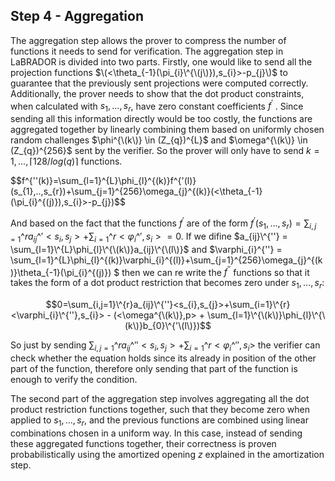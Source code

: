 ## Step 4 - Aggregation
The aggregation step allows the prover to compress the number of functions it needs to send for verification. The aggregation step in LaBRADOR is divided into two parts. Firstly, one would like to send all the projection functions $\(<\theta_{-1}(\pi_{i}\^{\(j\)}),s_{i}>-p_{j}\)$ to guarantee that the previously sent projections were computed correctly. Additionally, the prover needs to show that the dot product constraints, when calculated with $s_{1},...,s_{r}$, have zero constant coefficients $f^{'}$ . Since sending all this information directly would be too costly, the functions are aggregated together by linearly combining them based on uniformly chosen random challenges $\phi^{\(k\)} \in (Z_{q})^{L}$ and $\omega^{\(k\)} \in (Z_{q})^{256}$ sent by the verifier. So the prover will only have to send $k = 1, . . . , \lceil 128/ log(q) \rceil$ functions.

$$f^{''\(k\)}=\sum_{l=1}\^{L}\phi_{l}\^{\(k\)}f^{'\(l)\}(s_{1},..,s_{r})+\sum_{j=1}\^{256}\omega_{j}\^{\(k\)}\(<\theta_{-1}(\pi_{i}\^{\(j\)}),s_{i}>-p_{j}\)$$

And based on the fact that the functions $f^{'}$ are of the form $f^{'}(s_{1},...,s_{r}) = \sum_{i,j=1}\^{r}a_{ij}\^{'}<s_{i},s_{j}>+\sum_{i=1}\^{r}<\varphi_{i}\^{'},s_{i}>=0$. If we difine $a_{ij}\^{''} = \sum_{l=1}\^{L}\phi_{l}\^{\(k\)}a_{ij}\^{\(l\)}$ and $\varphi_{i}\^{''} = \sum_{l=1}\^{L}\phi_{l}\^{\(k\)}\varphi_{i}\^{\(l\)}+\sum_{j=1}\^{256}\omega_{j}\^{\(k\)}\theta_{-1}(\pi_{i}\^{\(j\)}) $ then we can re write the $f^{''}$ functions so that it takes the form of a dot product restriction that becomes zero under $s_{1},...,s_{r}$:

$$0=\sum_{i,j=1}\^{r}a_{ij}\^{''}<s_{i},s_{j}>+\sum_{i=1}\^{r}<\varphi_{i}\^{''},s_{i}> - (<\omega^{\(k\)},p> + \sum_{l=1}\^{\(k\)}\phi_{l}\^{\(k\)}b_{0}\^{'\(l\)})$$

So just by sending $\sum_{i,j=1}\^{r}a_{ij}\^{''}<s_{i},s_{j}>+\sum_{i=1}\^{r}<\varphi_{i}\^{''},s_{i}>$ the verifier can check whether the equation holds since its already in position of the other part of the function, therefore only sending that part of the function is enough to verify the condition.

The second part of the aggregation step involves aggregating all the dot product restriction functions together, such that they become zero when applied to $s_1,..., s_r$, and the previous functions are combined using linear combinations chosen in a uniform way. In this case, instead of sending these aggregated functions together, their correctness is proven probabilistically using the amortized opening $z$ explained in the amortization step.
